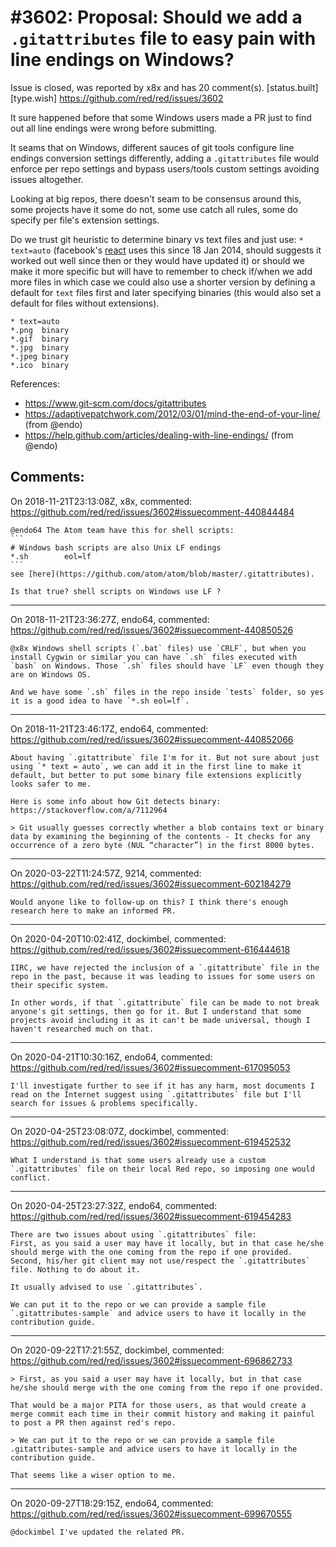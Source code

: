 
#3602: Proposal: Should we add a `.gitattributes` file to easy pain with line endings on Windows?
================================================================================
Issue is closed, was reported by x8x and has 20 comment(s).
[status.built] [type.wish]
<https://github.com/red/red/issues/3602>

It sure happened before that some Windows users made a PR just to find out all line endings were wrong before submitting.

It seams that on Windows, different sauces of git tools configure line endings conversion settings differently, adding a `.gitattributes` file would enforce per repo settings and bypass users/tools custom settings avoiding issues altogether.

Looking at big repos, there doesn't seam to be consensus around this, some projects have it some do not, some use catch all rules, some do specify per file's extension settings.

Do we trust git heuristic to determine binary vs text files and just use:
`* text=auto` (facebook's [react](https://github.com/facebook/react/blob/master/.gitattributes) uses this since 18 Jan 2014, should suggests it worked out well since then or they would have updated it) or should we make it more specific but will have to remember to check if/when we add more files in which case we could also use a shorter version by defining a default for `text` files first and later specifying binaries (this would also set a default for files without extensions).
```
* text=auto
*.png  binary
*.gif  binary
*.jpg  binary
*.jpeg binary
*.ico  binary
```

References:
- https://www.git-scm.com/docs/gitattributes
- https://adaptivepatchwork.com/2012/03/01/mind-the-end-of-your-line/ (from @endo)
- https://help.github.com/articles/dealing-with-line-endings/ (from @endo)



Comments:
--------------------------------------------------------------------------------

On 2018-11-21T23:13:08Z, x8x, commented:
<https://github.com/red/red/issues/3602#issuecomment-440844484>

    @endo64 The Atom team have this for shell scripts:
    ```
    # Windows bash scripts are also Unix LF endings
    *.sh		eol=lf
    ```
    see [here](https://github.com/atom/atom/blob/master/.gitattributes).
    
    Is that true? shell scripts on Windows use LF ?

--------------------------------------------------------------------------------

On 2018-11-21T23:36:27Z, endo64, commented:
<https://github.com/red/red/issues/3602#issuecomment-440850526>

    @x8x Windows shell scripts (`.bat` files) use `CRLF`, but when you install Cygwin or similar you can have `.sh` files executed with `bash` on Windows. Those `.sh` files should have `LF` even though they are on Windows OS.
    
    And we have some `.sh` files in the repo inside `tests` folder, so yes it is a good idea to have `*.sh eol=lf`.

--------------------------------------------------------------------------------

On 2018-11-21T23:46:17Z, endo64, commented:
<https://github.com/red/red/issues/3602#issuecomment-440852066>

    About having `.gitattribute` file I'm for it. But not sure about just using `* text = auto`, we can add it in the first line to make it default, but better to put some binary file extensions explicitly looks safer to me.
    
    Here is some info about how Git detects binary: https://stackoverflow.com/a/7112964
    
    > Git usually guesses correctly whether a blob contains text or binary data by examining the beginning of the contents - It checks for any occurrence of a zero byte (NUL “character”) in the first 8000 bytes.

--------------------------------------------------------------------------------

On 2020-03-22T11:24:57Z, 9214, commented:
<https://github.com/red/red/issues/3602#issuecomment-602184279>

    Would anyone like to follow-up on this? I think there's enough research here to make an informed PR.

--------------------------------------------------------------------------------

On 2020-04-20T10:02:41Z, dockimbel, commented:
<https://github.com/red/red/issues/3602#issuecomment-616444618>

    IIRC, we have rejected the inclusion of a `.gitattribute` file in the repo in the past, because it was leading to issues for some users on their specific system. 
    
    In other words, if that `.gitattribute` file can be made to not break anyone's git settings, then go for it. But I understand that some projects avoid including it as it can't be made universal, though I haven't researched much on that.

--------------------------------------------------------------------------------

On 2020-04-21T10:30:16Z, endo64, commented:
<https://github.com/red/red/issues/3602#issuecomment-617095053>

    I'll investigate further to see if it has any harm, most documents I read on the Internet suggest using `.gitattributes` file but I'll search for issues & problems specifically.

--------------------------------------------------------------------------------

On 2020-04-25T23:08:07Z, dockimbel, commented:
<https://github.com/red/red/issues/3602#issuecomment-619452532>

    What I understand is that some users already use a custom `.gitattributes` file on their local Red repo, so imposing one would conflict.

--------------------------------------------------------------------------------

On 2020-04-25T23:27:32Z, endo64, commented:
<https://github.com/red/red/issues/3602#issuecomment-619454283>

    There are two issues about using `.gitattributes` file:
    First, as you said a user may have it locally, but in that case he/she should merge with the one coming from the repo if one provided.
    Second, his/her git client may not use/respect the `.gitattributes` file. Nothing to do about it.
    
    It usually advised to use `.gitattributes`.
    
    We can put it to the repo or we can provide a sample file `.gitattributes-sample` and advice users to have it locally in the contribution guide.

--------------------------------------------------------------------------------

On 2020-09-22T17:21:55Z, dockimbel, commented:
<https://github.com/red/red/issues/3602#issuecomment-696862733>

    > First, as you said a user may have it locally, but in that case he/she should merge with the one coming from the repo if one provided.
    
    That would be a major PITA for those users, as that would create a merge commit each time in their commit history and making it painful to post a PR then against red's repo.
    
    > We can put it to the repo or we can provide a sample file .gitattributes-sample and advice users to have it locally in the contribution guide.
    
    That seems like a wiser option to me.

--------------------------------------------------------------------------------

On 2020-09-27T18:29:15Z, endo64, commented:
<https://github.com/red/red/issues/3602#issuecomment-699670555>

    @dockimbel I've updated the related PR.

